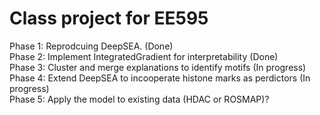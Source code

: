 # Class project for EE595

Phase 1: Reprodcuing DeepSEA. (Done)  
Phase 2: Implement IntegratedGradient for interpretability (Done)  
Phase 3: Cluster and merge explanations to identify motifs (In progress)    
Phase 4: Extend DeepSEA to incooperate histone marks as perdictors (In progress)  
Phase 5: Apply the model to existing data (HDAC or ROSMAP)?
